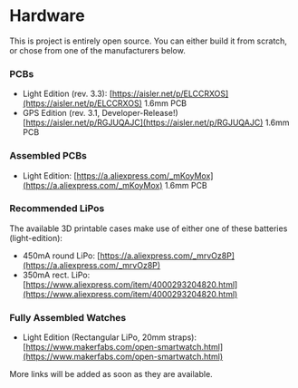 # Hardware

This is project is entirely open source. You can either build it from scratch, or chose from one of the manufacturers below.

### PCBs

* Light Edition (rev. 3.3): [https://aisler.net/p/ELCCRXOS](https://aisler.net/p/ELCCRXOS) 1.6mm PCB
* GPS Edition (rev. 3.1, Developer-Release!) [https://aisler.net/p/RGJUQAJC](https://aisler.net/p/RGJUQAJC) 1.6mm PCB

### Assembled PCBs

* Light Edition: [https://a.aliexpress.com/_mKoyMox](https://a.aliexpress.com/_mKoyMox) 1.6mm PCB

### Recommended LiPos

The available 3D printable cases make use of either one of these batteries (light-edition):

* 450mA round LiPo: [https://a.aliexpress.com/_mrvOz8P](https://a.aliexpress.com/_mrvOz8P)
* 350mA rect. LiPo: [https://www.aliexpress.com/item/4000293204820.html](https://www.aliexpress.com/item/4000293204820.html)

### Fully Assembled Watches

* Light Edition (Rectangular LiPo, 20mm straps): [https://www.makerfabs.com/open-smartwatch.html](https://www.makerfabs.com/open-smartwatch.html)

More links will be added as soon as they are available.
